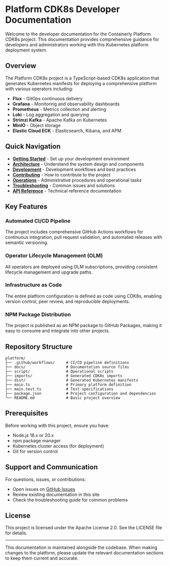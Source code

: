 # Platform CDK8s Developer Documentation

Welcome to the developer documentation for the Containerly Platform CDK8s project. This documentation provides comprehensive guidance for developers and administrators working with this Kubernetes platform deployment system.

## Overview

The Platform CDK8s project is a TypeScript-based CDK8s application that generates Kubernetes manifests for deploying a comprehensive platform with various operators including:

- **Flux** - GitOps continuous delivery
- **Grafana** - Monitoring and observability dashboards  
- **Prometheus** - Metrics collection and alerting
- **Loki** - Log aggregation and querying
- **Strimzi Kafka** - Apache Kafka on Kubernetes
- **MinIO** - Object storage
- **Elastic Cloud ECK** - Elasticsearch, Kibana, and APM

## Quick Navigation

- **[Getting Started](getting-started.md)** - Set up your development environment
- **[Architecture](architecture.md)** - Understand the system design and components
- **[Development](development.md)** - Development workflows and best practices
- **[Contributing](contributing.md)** - How to contribute to the project
- **[Operations](operations.md)** - Administrative procedures and operational tasks
- **[Troubleshooting](troubleshooting.md)** - Common issues and solutions
- **[API Reference](api-reference.md)** - Technical reference documentation

## Key Features

### Automated CI/CD Pipeline
The project includes comprehensive GitHub Actions workflows for continuous integration, pull request validation, and automated releases with semantic versioning.

### Operator Lifecycle Management (OLM)
All operators are deployed using OLM subscriptions, providing consistent lifecycle management and upgrade paths.

### Infrastructure as Code
The entire platform configuration is defined as code using CDK8s, enabling version control, peer review, and reproducible deployments.

### NPM Package Distribution
The project is published as an NPM package to GitHub Packages, making it easy to consume and integrate into other projects.

## Repository Structure

```
platform/
├── .github/workflows/     # CI/CD pipeline definitions
├── docs/                  # Documentation source files
├── script/                # Operational scripts
├── imports/               # Generated CDK8s imports
├── dist/                  # Generated Kubernetes manifests
├── main.ts                # Primary platform definition
├── main.test.ts           # Test specifications
├── package.json           # Project configuration and dependencies
└── README.md              # Basic project overview
```

## Prerequisites

Before working with this project, ensure you have:

- Node.js 18.x or 20.x
- npm package manager
- Kubernetes cluster access (for deployment)
- Git for version control

## Support and Communication

For questions, issues, or contributions:

- Open issues on [GitHub Issues](https://github.com/containerly/platform/issues)
- Review existing documentation in this site
- Check the troubleshooting guide for common problems

## License

This project is licensed under the Apache License 2.0. See the LICENSE file for details.

---

This documentation is maintained alongside the codebase. When making changes to the platform, please update the relevant documentation sections to keep them current and accurate.
